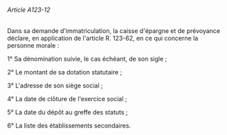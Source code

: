###### Article A123-12

Dans sa demande d'immatriculation, la caisse d'épargne et de prévoyance déclare, en application de l'article R. 123-62, en ce qui concerne la personne morale :

1° Sa dénomination suivie, le cas échéant, de son sigle ;

2° Le montant de sa dotation statutaire ;

3° L'adresse de son siège social ;

4° La date de clôture de l'exercice social ;

5° La date du dépôt au greffe des statuts ;

6° La liste des établissements secondaires.

